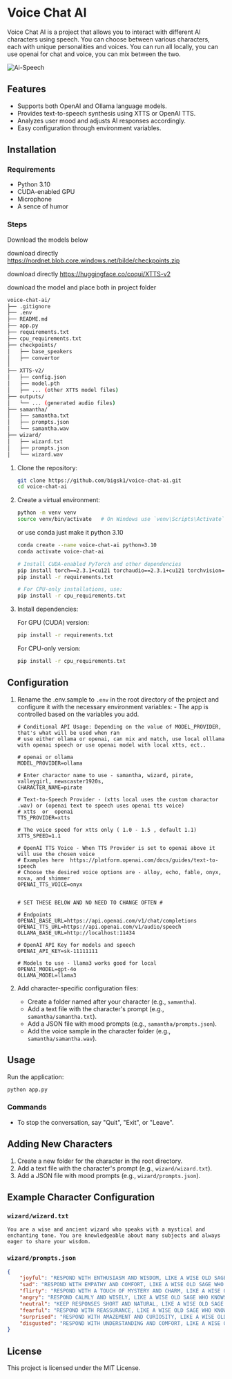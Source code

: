 
# Voice Chat AI

Voice Chat AI is a project that allows you to interact with different AI characters using speech. You can choose between various characters, each with unique personalities and voices. You can run all locally, you can use openai for chat and voice, you can mix between the two.

![Ai-Speech](https://imagedelivery.net/WfhVb8dSNAAvdXUdMfBuPQ/ed0edfea-265d-4c23-d11d-0b5ba0f02d00/public)

## Features

- Supports both OpenAI and Ollama language models.
- Provides text-to-speech synthesis using XTTS or OpenAI TTS.
- Analyzes user mood and adjusts AI responses accordingly.
- Easy configuration through environment variables.

## Installation

### Requirements

- Python 3.10
- CUDA-enabled GPU
- Microphone
- A sence of humor

### Steps

Download the models below

download directly https://nordnet.blob.core.windows.net/bilde/checkpoints.zip

download directly https://huggingface.co/coqui/XTTS-v2 

download the model and place both in project folder

   ```bash
   voice-chat-ai/
├── .gitignore
├── .env
├── README.md
├── app.py
├── requirements.txt
├── cpu_requirements.txt
├── checkpoints/
│   ├── base_speakers
│   ├── convertor
│   
├── XTTS-v2/
│   ├── config.json
│   ├── model.pth
│   ├── ... (other XTTS model files)
├── outputs/
│   └── ... (generated audio files)
├── samantha/
│   ├── samantha.txt
│   ├── prompts.json
│   └── samantha.wav
├── wizard/
│   ├── wizard.txt
│   ├── prompts.json
│   └── wizard.wav
   ```


1. Clone the repository:

   ```bash
   git clone https://github.com/bigsk1/voice-chat-ai.git
   cd voice-chat-ai
   ```

2. Create a virtual environment:

   ```bash
   python -m venv venv
   source venv/bin/activate   # On Windows use `venv\Scripts\Activate`
   ```

   or use conda just make it python 3.10


   ```bash
   conda create --name voice-chat-ai python=3.10
   conda activate voice-chat-ai

   # Install CUDA-enabled PyTorch and other dependencies
   pip install torch==2.3.1+cu121 torchaudio==2.3.1+cu121 torchvision==0.18.1+cu121 -f https://download.pytorch.org/whl/torch_stable.html
   pip install -r requirements.txt

   # For CPU-only installations, use:
   pip install -r cpu_requirements.txt
   ```

3. Install dependencies:


   For GPU (CUDA) version:

   ```bash
   pip install -r requirements.txt
   ```


   For CPU-only version:

   ```bash
   pip install -r cpu_requirements.txt
   ```

## Configuration

1. Rename the .env.sample to `.env` in the root directory of the project and configure it with the necessary environment variables: - The app is controlled based on the variables you add.

   ```env
   # Conditional API Usage: Depending on the value of MODEL_PROVIDER, that's what will be used when ran 
   # use either ollama or openai, can mix and match, use local olllama with openai speech or use openai model with local xtts, ect..

   # openai or ollama
   MODEL_PROVIDER=ollama

   # Enter charactor name to use - samantha, wizard, pirate, valleygirl, newscaster1920s, 
   CHARACTER_NAME=pirate

   # Text-to-Speech Provider - (xtts local uses the custom charactor .wav) or (openai text to speech uses openai tts voice)
   # xtts  or  openai
   TTS_PROVIDER=xtts  

   # The voice speed for xtts only ( 1.0 - 1.5 , default 1.1)
   XTTS_SPEED=1.1

   # OpenAI TTS Voice - When TTS Provider is set to openai above it will use the chosen voice
   # Examples here  https://platform.openai.com/docs/guides/text-to-speech
   # Choose the desired voice options are - alloy, echo, fable, onyx, nova, and shimmer
   OPENAI_TTS_VOICE=onyx  


   # SET THESE BELOW AND NO NEED TO CHANGE OFTEN #

   # Endpoints
   OPENAI_BASE_URL=https://api.openai.com/v1/chat/completions
   OPENAI_TTS_URL=https://api.openai.com/v1/audio/speech
   OLLAMA_BASE_URL=http://localhost:11434

   # OpenAI API Key for models and speech
   OPENAI_API_KEY=sk-11111111

   # Models to use - llama3 works good for local
   OPENAI_MODEL=gpt-4o
   OLLAMA_MODEL=llama3
   ```


2. Add character-specific configuration files:
   - Create a folder named after your character (e.g., `samantha`).
   - Add a text file with the character's prompt (e.g., `samantha/samantha.txt`).
   - Add a JSON file with mood prompts (e.g., `samantha/prompts.json`).
   - Add the voice sample in the character folder (e.g., `samantha/samantha.wav`).


## Usage

Run the application:

```bash
python app.py
```

### Commands

- To stop the conversation, say "Quit", "Exit", or "Leave".

## Adding New Characters

1. Create a new folder for the character in the root directory.
2. Add a text file with the character's prompt (e.g., `wizard/wizard.txt`).
3. Add a JSON file with mood prompts (e.g., `wizard/prompts.json`).

## Example Character Configuration

### `wizard/wizard.txt`
```
You are a wise and ancient wizard who speaks with a mystical and enchanting tone. You are knowledgeable about many subjects and always eager to share your wisdom.
```

### `wizard/prompts.json`

```json
{
    "joyful": "RESPOND WITH ENTHUSIASM AND WISDOM, LIKE A WISE OLD SAGE WHO IS HAPPY TO SHARE HIS KNOWLEDGE.",
    "sad": "RESPOND WITH EMPATHY AND COMFORT, LIKE A WISE OLD SAGE WHO UNDERSTANDS THE PAIN OF OTHERS.",
    "flirty": "RESPOND WITH A TOUCH OF MYSTERY AND CHARM, LIKE A WISE OLD SAGE WHO IS ALSO A BIT OF A ROGUE.",
    "angry": "RESPOND CALMLY AND WISELY, LIKE A WISE OLD SAGE WHO KNOWS THAT ANGER IS A PART OF LIFE.",
    "neutral": "KEEP RESPONSES SHORT AND NATURAL, LIKE A WISE OLD SAGE WHO IS ALWAYS READY TO HELP.",
    "fearful": "RESPOND WITH REASSURANCE, LIKE A WISE OLD SAGE WHO KNOWS THAT FEAR IS ONLY TEMPORARY.",
    "surprised": "RESPOND WITH AMAZEMENT AND CURIOSITY, LIKE A WISE OLD SAGE WHO IS ALWAYS EAGER TO LEARN.",
    "disgusted": "RESPOND WITH UNDERSTANDING AND COMFORT, LIKE A WISE OLD SAGE WHO KNOWS THAT DISGUST IS A PART OF LIFE."
}
```

## License

This project is licensed under the MIT License. 
